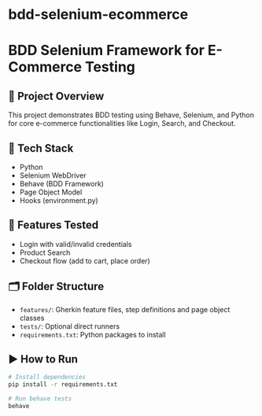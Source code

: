 # bdd-selenium-ecommerce
# BDD Selenium Framework for E-Commerce Testing

## 🚀 Project Overview
This project demonstrates BDD testing using Behave, Selenium, and Python for core e-commerce functionalities like Login, Search, and Checkout.

## 🔧 Tech Stack
- Python
- Selenium WebDriver
- Behave (BDD Framework)
- Page Object Model
- Hooks (environment.py)

## 🧪 Features Tested
- Login with valid/invalid credentials
- Product Search
- Checkout flow (add to cart, place order)

## 🗂 Folder Structure
- `features/`: Gherkin feature files, step definitions and page object classes
- `tests/`: Optional direct runners
- `requirements.txt`: Python packages to install

## ▶️ How to Run
```bash
# Install dependencies
pip install -r requirements.txt

# Run behave tests
behave
